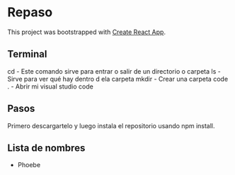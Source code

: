 # Repaso

This project was bootstrapped with [Create React App](https://github.com/facebook/create-react-app).

## Terminal

cd - Este comando sirve para entrar o salir de un directorio o carpeta
ls - Sirve para ver qué hay dentro d ela carpeta
mkdir - Crear una carpeta
code . - Abrir mi visual studio code

## Pasos

Primero descargartelo y luego instala el repositorio usando npm install.

## Lista de nombres

- Phoebe
